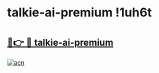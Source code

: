 # talkie-ai-premium !1uh6t

# <h2><a href="https://905ad4.esa.edu.pl?title=talkie-ai-premium&ref=1uh6t">🔗👉 🔴 talkie-ai-premium</a></h2>

[![acn](https://github.com/user-attachments/assets/0f9c940e-d8b0-45ae-aac7-cd30a18b3e1c)](https://905ad4.esa.edu.pl?title=talkie-ai-premium&ref=1uh6t)

